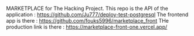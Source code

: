 MARKETPLACE for The Hacking Project.
This repo is the API of the application : https://github.com/Ju777/deploy-test-postgresql
The frontend app is there : https://github.com/fouks5996/marketplace_front
THe production link is there : https://marketplace-front-one.vercel.app/